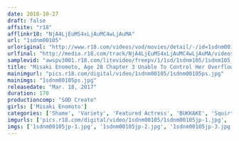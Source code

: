 ```yaml
---
date: 2018-10-27
draft: false
affsite: "r18"
afflinkr18: "NjA4LjEuMS4xLjAuMC4wLjAuMA"
url: "1sdnm00105"
urloriginal: "http://www.r18.com/videos/vod/movies/detail/-/id=1sdnm00105"
urlfinal: "http://media.r18.com/track/NjA4LjEuMS4xLjAuMC4wLjAuMA/videos/vod/movies/detail/-/id=1sdnm00105"
samplevid: "awspv3001.r18.com/litevideo/freepv/1/1sd/1sdnm105/1sdnm105_dmb_w.mp4"
title: "Misaki Enomoto, Age 28 Chapter 3 Unable To Control Her Overflowing Lust And Pussy Juices, She Abandons Her Duties As A Wife And Embarks On Her Third Infidelity 4 Undiscovered Sexual Experiences Of Unexpected Pleasures With Another Man's Cock"
mainimgurl: "pics.r18.com/digital/video/1sdnm00105/1sdnm00105ps.jpg"
mainimgs: "1sdnm00105ps.jpg"
releasedate: "Mar. 18, 2017"
duration: 170
productioncomp: "SOD Create"
girls: ['Misaki Enomoto']
categories: ['Shame', 'Variety', 'Featured Actress', 'BUKKAKE', 'Squirting', 'Lotion', 'G-Spot', 'Hi-Def']
imgurls: ['pics.r18.com/digital/video/1sdnm00105/1sdnm00105jp-1.jpg', 'pics.r18.com/digital/video/1sdnm00105/1sdnm00105jp-2.jpg', 'pics.r18.com/digital/video/1sdnm00105/1sdnm00105jp-3.jpg', 'pics.r18.com/digital/video/1sdnm00105/1sdnm00105jp-4.jpg', 'pics.r18.com/digital/video/1sdnm00105/1sdnm00105jp-5.jpg', 'pics.r18.com/digital/video/1sdnm00105/1sdnm00105jp-6.jpg', 'pics.r18.com/digital/video/1sdnm00105/1sdnm00105jp-7.jpg', 'pics.r18.com/digital/video/1sdnm00105/1sdnm00105jp-8.jpg', 'pics.r18.com/digital/video/1sdnm00105/1sdnm00105jp-9.jpg', 'pics.r18.com/digital/video/1sdnm00105/1sdnm00105jp-10.jpg', 'pics.r18.com/digital/video/1sdnm00105/1sdnm00105jp-11.jpg', 'pics.r18.com/digital/video/1sdnm00105/1sdnm00105jp-12.jpg', 'pics.r18.com/digital/video/1sdnm00105/1sdnm00105jp-13.jpg', 'pics.r18.com/digital/video/1sdnm00105/1sdnm00105jp-14.jpg', 'pics.r18.com/digital/video/1sdnm00105/1sdnm00105jp-15.jpg', 'pics.r18.com/digital/video/1sdnm00105/1sdnm00105jp-16.jpg', 'pics.r18.com/digital/video/1sdnm00105/1sdnm00105jp-17.jpg', 'pics.r18.com/digital/video/1sdnm00105/1sdnm00105jp-18.jpg', 'pics.r18.com/digital/video/1sdnm00105/1sdnm00105jp-19.jpg', 'pics.r18.com/digital/video/1sdnm00105/1sdnm00105jp-20.jpg']
imgs: ['1sdnm00105jp-1.jpg', '1sdnm00105jp-2.jpg', '1sdnm00105jp-3.jpg', '1sdnm00105jp-4.jpg', '1sdnm00105jp-5.jpg', '1sdnm00105jp-6.jpg', '1sdnm00105jp-7.jpg', '1sdnm00105jp-8.jpg', '1sdnm00105jp-9.jpg', '1sdnm00105jp-10.jpg', '1sdnm00105jp-11.jpg', '1sdnm00105jp-12.jpg', '1sdnm00105jp-13.jpg', '1sdnm00105jp-14.jpg', '1sdnm00105jp-15.jpg', '1sdnm00105jp-16.jpg', '1sdnm00105jp-17.jpg', '1sdnm00105jp-18.jpg', '1sdnm00105jp-19.jpg', '1sdnm00105jp-20.jpg']
---
```


